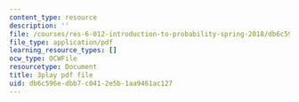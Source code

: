 ```yaml
---
content_type: resource
description: ''
file: /courses/res-6-012-introduction-to-probability-spring-2018/db6c596edbb7c0412e5b1aa9461ac127_GnEyIawrWBg.pdf
file_type: application/pdf
learning_resource_types: []
ocw_type: OCWFile
resourcetype: Document
title: 3play pdf file
uid: db6c596e-dbb7-c041-2e5b-1aa9461ac127
---
```

